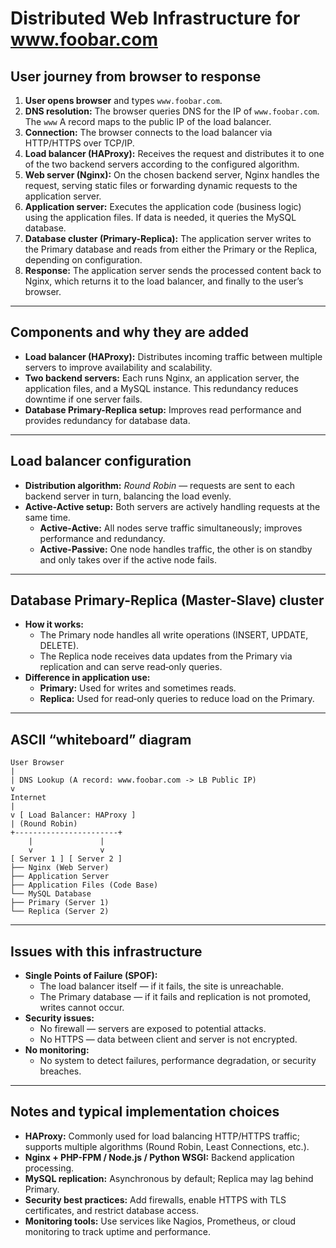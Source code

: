 # Distributed Web Infrastructure for www.foobar.com

## User journey from browser to response
1. **User opens browser** and types `www.foobar.com`.
2. **DNS resolution:** The browser queries DNS for the IP of `www.foobar.com`. The `www` A record maps to the public IP of the load balancer.
3. **Connection:** The browser connects to the load balancer via HTTP/HTTPS over TCP/IP.
4. **Load balancer (HAProxy):** Receives the request and distributes it to one of the two backend servers according to the configured algorithm.
5. **Web server (Nginx):** On the chosen backend server, Nginx handles the request, serving static files or forwarding dynamic requests to the application server.
6. **Application server:** Executes the application code (business logic) using the application files. If data is needed, it queries the MySQL database.
7. **Database cluster (Primary-Replica):** The application server writes to the Primary database and reads from either the Primary or the Replica, depending on configuration.
8. **Response:** The application server sends the processed content back to Nginx, which returns it to the load balancer, and finally to the user’s browser.

---

## Components and why they are added
- **Load balancer (HAProxy):** Distributes incoming traffic between multiple servers to improve availability and scalability.
- **Two backend servers:** Each runs Nginx, an application server, the application files, and a MySQL instance. This redundancy reduces downtime if one server fails.
- **Database Primary-Replica setup:** Improves read performance and provides redundancy for database data.

---

## Load balancer configuration
- **Distribution algorithm:** *Round Robin* — requests are sent to each backend server in turn, balancing the load evenly.
- **Active-Active setup:** Both servers are actively handling requests at the same time.  
  - **Active-Active:** All nodes serve traffic simultaneously; improves performance and redundancy.  
  - **Active-Passive:** One node handles traffic, the other is on standby and only takes over if the active node fails.

---

## Database Primary-Replica (Master-Slave) cluster
- **How it works:**  
  - The Primary node handles all write operations (INSERT, UPDATE, DELETE).  
  - The Replica node receives data updates from the Primary via replication and can serve read‑only queries.
- **Difference in application use:**  
  - **Primary:** Used for writes and sometimes reads.  
  - **Replica:** Used for read‑only queries to reduce load on the Primary.

---

## ASCII “whiteboard” diagram

```
User Browser
| 
| DNS Lookup (A record: www.foobar.com -> LB Public IP)
v 
Internet 
| 
v [ Load Balancer: HAProxy ]
| (Round Robin)
+-----------------------+
    |               | 
    v               v 
[ Server 1 ] [ Server 2 ] 
├── Nginx (Web Server) 
├── Application Server 
├── Application Files (Code Base) 
└── MySQL Database 
├── Primary (Server 1) 
└── Replica (Server 2)
```

---

## Issues with this infrastructure
- **Single Points of Failure (SPOF):**
  - The load balancer itself — if it fails, the site is unreachable.
  - The Primary database — if it fails and replication is not promoted, writes cannot occur.
- **Security issues:**
  - No firewall — servers are exposed to potential attacks.
  - No HTTPS — data between client and server is not encrypted.
- **No monitoring:**
  - No system to detect failures, performance degradation, or security breaches.

---

## Notes and typical implementation choices
- **HAProxy:** Commonly used for load balancing HTTP/HTTPS traffic; supports multiple algorithms (Round Robin, Least Connections, etc.).
- **Nginx + PHP-FPM / Node.js / Python WSGI:** Backend application processing.
- **MySQL replication:** Asynchronous by default; Replica may lag behind Primary.
- **Security best practices:** Add firewalls, enable HTTPS with TLS certificates, and restrict database access.
- **Monitoring tools:** Use services like Nagios, Prometheus, or cloud monitoring to track uptime and performance.
